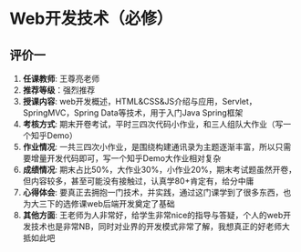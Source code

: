 # Web开发技术（必修）

## 评价一

1. **任课教师**: 王尊亮老师
2. **推荐等级**：强烈推荐
3. **授课内容**: web开发概述，HTML&CSS&JS介绍与应用，Servlet，SpringMVC，Spring Data等技术，用于入门Java Spring框架
4. **考核方式**: 期末开卷考试，平时三四次代码小作业，和三人组队大作业（写一个知乎Demo）
5. **作业情况**: 一共三四次小作业，是围绕构建通讯录为主题逐渐丰富，所以只需要增量开发代码即可，写一个知乎Demo大作业相对复杂
6. **成绩情况**: 期末占比50%，大作业30%，小作业20%，期末考试题虽然开卷，但内容较多，甚至可能没有接触过，认真学80+肯定有，给分中庸
7. **心得体会**: 要真正去拥抱一门技术，并实践，通过这门课学到了很多东西，也为大三下的选修课web后端开发奠定了基础
8. **其他方面**: 王老师为人非常好，给学生非常nice的指导与答疑，个人的web开发技术也是非常NB，同时对业界的开发模式非常了解，我想真正的好老师大抵如此吧
